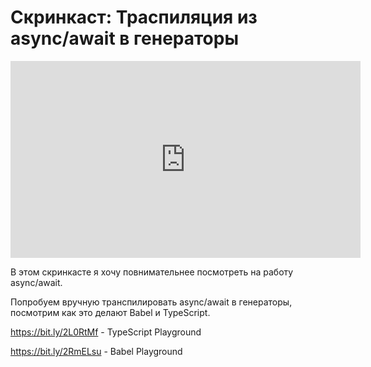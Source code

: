 # Скринкаст: Траспиляция из async/await в генераторы


<iframe width="560" height="315" src="https://www.youtube.com/embed/czgxE_UQnDQ" frameborder="0" allow="accelerometer; autoplay; encrypted-media; gyroscope; picture-in-picture" allowfullscreen></iframe>



В этом скринкасте я хочу повнимательнее посмотреть на работу async/await.

Попробуем вручную транспилировать async/await в генераторы, посмотрим как это делают Babel и TypeScript.

 

https://bit.ly/2L0RtMf - TypeScript Playground

https://bit.ly/2RmELsu - Babel Playground
